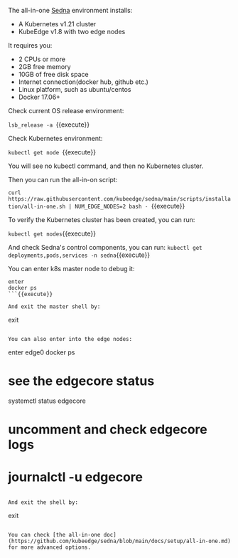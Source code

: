 The all-in-one [Sedna](https://github.com/kubeedge/sedna) environment installs:
- A Kubernetes v1.21 cluster
- KubeEdge v1.8 with two edge nodes

It requires you:
- 2 CPUs or more
- 2GB free memory
- 10GB of free disk space
- Internet connection(docker hub, github etc.)
- Linux platform, such as ubuntu/centos
- Docker 17.06+

Check current OS release environment:
  
`lsb_release -a
`{{execute}}

Check Kubernetes environment:
  
`kubectl get node
`{{execute}}

You will see no kubectl command, and then no Kubernetes cluster.


Then you can run the all-in-on script:
  
`curl https://raw.githubusercontent.com/kubeedge/sedna/main/scripts/installation/all-in-one.sh | NUM_EDGE_NODES=2 bash -
`{{execute}}

To verify the Kubernetes cluster has been created, you can run:

`kubectl get nodes`{{execute}}
  
And check Sedna's control components, you can run:
`kubectl get deployments,pods,services -n sedna`{{execute}}

You can enter k8s master node to debug it:
```
enter
docker ps
```{{execute}}

And exit the master shell by:
```
exit
```{{execute}}

You can also enter into the edge nodes:
```
enter edge0
docker ps

# see the edgecore status
systemctl status edgecore

# uncomment and check edgecore logs
# journalctl -u edgecore
```{{execute}}

And exit the shell by:
```
exit
```{{execute}}

You can check [the all-in-one doc](https://github.com/kubeedge/sedna/blob/main/docs/setup/all-in-one.md) for more advanced options.


